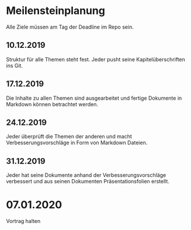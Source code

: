 # Meilensteinplanung
Alle Ziele müssen am Tag der Deadline im Repo sein.

## 10.12.2019
Struktur für alle Themen steht fest. Jeder pusht seine Kapitelüberschriften ins Git.

## 17.12.2019
Die Inhalte zu allen Themen sind ausgearbeitet und fertige Dokumente in Markdown können betrachtet werden.

## 24.12.2019
Jeder überprüft die Themen der anderen und macht Verbesserungsvorschläge in Form von Markdown Dateien.

## 31.12.2019
Jeder hat seine Dokumente anhand der Verbesserungsvorschläge verbessert und aus seinen Dokumenten Präsentationsfolien erstellt.

# 07.01.2020
Vortrag halten